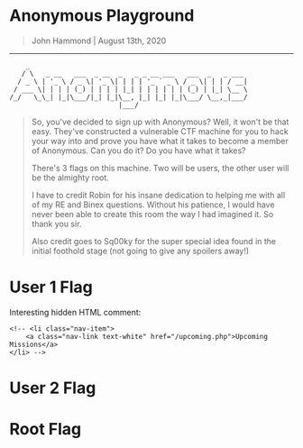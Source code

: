 # Anonymous Playground

> John Hammond | August 13th, 2020

-------------------------------

```
    _                                                      
   / \   _ __   ___  _ __  _   _ _ __ ___   ___  _   _ ___ 
  / _ \ | '_ \ / _ \| '_ \| | | | '_ ` _ \ / _ \| | | / __|
 / ___ \| | | | (_) | | | | |_| | | | | | | (_) | |_| \__ \
/_/   \_\_| |_|\___/|_| |_|\__, |_| |_| |_|\___/ \__,_|___/
                     	   |___/  

```

> So, you've decided to sign up with Anonymous?  Well, it won't be that easy.  They've constructed a vulnerable CTF machine for
> you to hack your way into and prove you have what it takes to become a member of Anonymous.  Can you do it?  Do you have
> what it takes?
> 
> There's 3 flags on this machine.  Two will be users, the other user will be the almighty root.
> 
> I have to credit Robin for his insane dedication to helping me with all of my RE and Binex questions.  Without his patience,
> I would have never been able to create this room the way I had imagined it.  So thank you sir.
> 
> Also credit goes to Sq00ky for the super special idea found in the initial foothold stage (not going to give any
> spoilers away!)

# User 1 Flag


Interesting hidden HTML comment:

```
<!-- <li class="nav-item">
    <a class="nav-link text-white" href="/upcoming.php">Upcoming Missions</a>
</li> -->
```


# User 2 Flag



# Root Flag